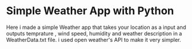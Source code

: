 # Simple Weather App with Python

Here i made a simple Weather app that takes your location as a input and outputs 
temprature , wind speed, humidity and weather description in a WeatherData.txt file.
i used open weather's API to make it very simpler. 
